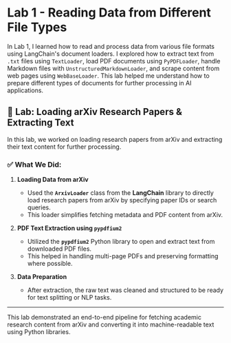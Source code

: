 # Lab 1 - Reading Data from Different File Types

In Lab 1, I learned how to read and process data from various file formats using LangChain's document loaders. I explored how to extract text from `.txt` files using `TextLoader`, load PDF documents using `PyPDFLoader`, handle Markdown files with `UnstructuredMarkdownLoader`, and scrape content from web pages using `WebBaseLoader`. This lab helped me understand how to prepare different types of documents for further processing in AI applications.

## 📘 Lab: Loading arXiv Research Papers & Extracting Text

In this lab, we worked on loading research papers from arXiv and extracting their text content for further processing.

### ✅ What We Did:

1. **Loading Data from arXiv**
   - Used the **`ArxivLoader`** class from the **LangChain** library to directly load research papers from arXiv by specifying paper IDs or search queries.
   - This loader simplifies fetching metadata and PDF content from arXiv.

2. **PDF Text Extraction using `pypdfium2`**
   - Utilized the **`pypdfium2`** Python library to open and extract text from downloaded PDF files.
   - This helped in handling multi-page PDFs and preserving formatting where possible.

3. **Data Preparation**
   - After extraction, the raw text was cleaned and structured to be ready for text splitting or NLP tasks.

---

This lab demonstrated an end-to-end pipeline for fetching academic research content from arXiv and converting it into machine-readable text using Python libraries.
